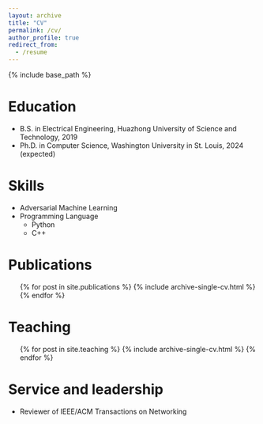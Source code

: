 ```yaml
---
layout: archive
title: "CV"
permalink: /cv/
author_profile: true
redirect_from:
  - /resume
---
```


{% include base_path %}

Education
======
* B.S. in Electrical Engineering, Huazhong University of Science and Technology, 2019
* Ph.D. in Computer Science, Washington University in St. Louis, 2024 (expected)
  
Skills
======
* Adversarial Machine Learning
* Programming Language
  * Python
  * C++

Publications
======
  <ul>{% for post in site.publications %}
    {% include archive-single-cv.html %}
  {% endfor %}</ul>
  
Teaching
======
  <ul>{% for post in site.teaching %}
    {% include archive-single-cv.html %}
  {% endfor %}</ul>
  
Service and leadership
======
* Reviewer of IEEE/ACM Transactions on Networking
